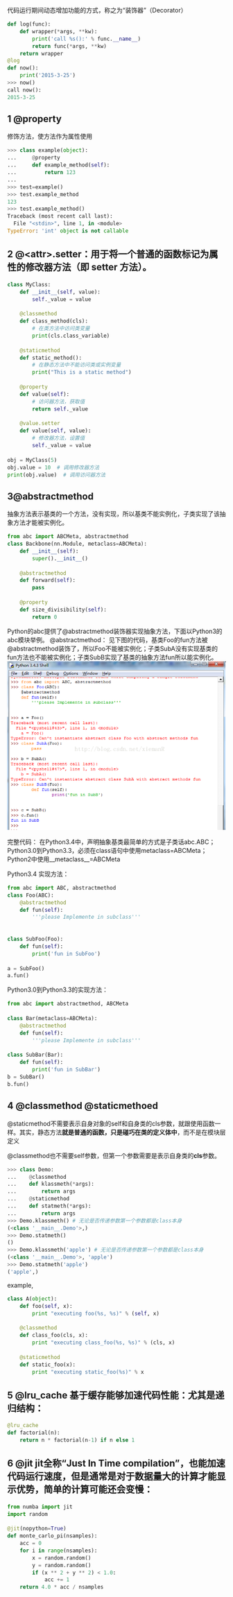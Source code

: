 代码运行期间动态增加功能的方式，称之为“装饰器”（Decorator）

```python
def log(func):
    def wrapper(*args, **kw):
        print('call %s():' % func.__name__)
        return func(*args, **kw)
    return wrapper
@log
def now():
    print('2015-3-25')
>>> now()
call now():
2015-3-25
```

## 1 @property

修饰方法，使方法作为属性使用

```python
>>> class example(object):
...     @property
...     def example_method(self):
...         return 123
... 
>>> test=example()
>>> test.example_method
123
>>> test.example_method()
Traceback (most recent call last):
  File "<stdin>", line 1, in <module>
TypeError: 'int' object is not callable
```

## 2 @\<attr\>.setter：用于将一个普通的函数标记为属性的修改器方法（即 setter 方法）。

```python
class MyClass:
    def __init__(self, value):
        self._value = value

    @classmethod
    def class_method(cls):
        # 在类方法中访问类变量
        print(cls.class_variable)

    @staticmethod
    def static_method():
        # 在静态方法中不能访问类或实例变量
        print("This is a static method")

    @property
    def value(self):
        # 访问器方法，获取值
        return self._value

    @value.setter
    def value(self, value):
        # 修改器方法，设置值
        self._value = value

obj = MyClass(5)
obj.value = 10  # 调用修改器方法
print(obj.value)  # 调用访问器方法

```

## 3@abstractmethod

抽象方法表示基类的一个方法，没有实现，所以基类不能实例化，子类实现了该抽象方法才能被实例化。

```python
from abc import ABCMeta, abstractmethod
class Backbone(nn.Module, metaclass=ABCMeta):
    def __init__(self):
        super().__init__()

    @abstractmethod
    def forward(self):
        pass

    @property
    def size_divisibility(self):
        return 0
```

Python的abc提供了@abstractmethod装饰器实现抽象方法，下面以Python3的abc模块举例。
@abstractmethod：
见下图的代码，基类Foo的fun方法被@abstractmethod装饰了，所以Foo不能被实例化；子类SubA没有实现基类的fun方法也不能被实例化；子类SubB实现了基类的抽象方法fun所以能实例化。
![](images/python中常用的装饰器_image_1.png)


完整代码：
在Python3.4中，声明抽象基类最简单的方式是子类话abc.ABC；Python3.0到Python3.3，必须在class语句中使用metaclass=ABCMeta；Python2中使用__metaclass__=ABCMeta


Python3.4 实现方法：
```python
from abc import ABC, abstractmethod
class Foo(ABC):
    @abstractmethod
    def fun(self):
        '''please Implemente in subclass'''


class SubFoo(Foo):
    def fun(self):
        print('fun in SubFoo')

a = SubFoo()
a.fun()
```


Python3.0到Python3.3的实现方法：
```python
from abc import abstractmethod, ABCMeta

class Bar(metaclass=ABCMeta):
    @abstractmethod
    def fun(self):
        '''please Implemente in subclass'''

class SubBar(Bar):
    def fun(self):
        print('fun in SubBar')
b = SubBar()
b.fun()
```

## 4 @classmethod @staticmethoed

@staticmethod不需要表示自身对象的self和自身类的cls参数，就跟使用函数一样。其实，静态方法**就是普通的函数，只是碰巧在类的定义体中**，而不是在模块层定义  
  
@classmethod也不需要self参数，但第一个参数需要是表示自身类的**cls**参数。

```python
>>> class Demo:
...    @classmethod
...    def klassmeth(*args):
...        return args
...    @staticmethod
...    def statmeth(*args):
...        return args
>>> Demo.klassmeth() # 无论是否传递参数第一个参数都是class本身
(<class '__main__.Demo'>,) 
>>> Demo.statmeth()
()
>>> Demo.klassmeth('apple') # 无论是否传递参数第一个参数都是class本身
(<class '__main__.Demo'>, 'apple')
>>> Demo.statmeth('apple')
('apple',)
```

example,

```python
class A(object):
    def foo(self, x):
        print "executing foo(%s, %s)" % (self, x)

    @classmethod
    def class_foo(cls, x):
        print "executing class_foo(%s, %s)" % (cls, x)

    @staticmethod
    def static_foo(x):
        print "executing static_foo(%s)" % x    
```

## 5 @lru_cache 基于缓存能够加速代码性能：尤其是递归结构：
```python
@lru_cache
def factorial(n):
	return n * factorial(n-1) if n else 1
```

## 6 @jit jit全称“Just In Time compilation”，也能加速代码运行速度，但是通常是对于数据量大的计算才能显示优势，简单的计算可能还会变慢：

```python
from numba import jit
import random

@jit(nopython=True)
def monte_carlo_pi(nsamples):
    acc = 0
    for i in range(nsamples):
        x = random.random()
        y = random.random()
        if (x ** 2 + y ** 2) < 1.0:
            acc += 1
    return 4.0 * acc / nsamples
```
